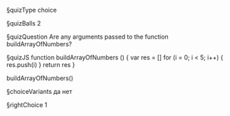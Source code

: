 §quizType
choice

§quizBalls
2

§quizQuestion
Are any arguments passed to the function buildArrayOfNumbers?



§quizJS
function buildArrayOfNumbers () {
  var res = []
  for (i = 0; i < 5; i++) {
    res.push(i)
  }
  return res
}

buildArrayOfNumbers()




§choiceVariants
да
нет


§rightChoice
1
